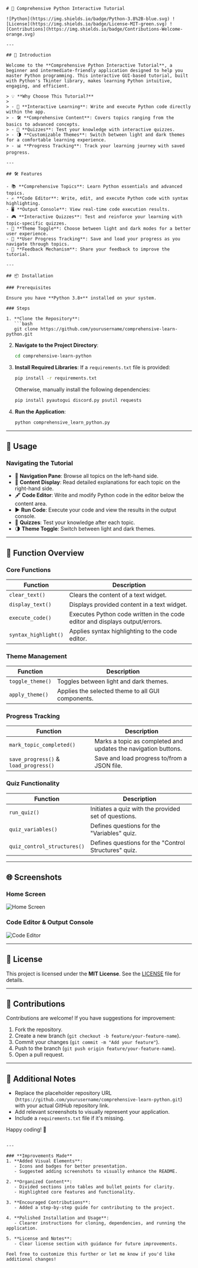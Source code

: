 ```
# 🐍 Comprehensive Python Interactive Tutorial

![Python](https://img.shields.io/badge/Python-3.8%2B-blue.svg) ![License](https://img.shields.io/badge/License-MIT-green.svg) ![Contributions](https://img.shields.io/badge/Contributions-Welcome-orange.svg)

---

## 🌟 Introduction

Welcome to the **Comprehensive Python Interactive Tutorial**, a beginner and intermediate-friendly application designed to help you master Python programming. This interactive GUI-based tutorial, built with Python's Tkinter library, makes learning Python intuitive, engaging, and efficient.

> 💡 **Why Choose This Tutorial?**
>
> - 🚀 **Interactive Learning**: Write and execute Python code directly within the app.
> - 🛠️ **Comprehensive Content**: Covers topics ranging from the basics to advanced concepts.
> - 🎯 **Quizzes**: Test your knowledge with interactive quizzes.
> - 🌗 **Customizable Themes**: Switch between light and dark themes for a comfortable learning experience.
> - 📊 **Progress Tracking**: Track your learning journey with saved progress.

---

## 🛠️ Features

- 📚 **Comprehensive Topics**: Learn Python essentials and advanced topics.
- ✍️ **Code Editor**: Write, edit, and execute Python code with syntax highlighting.
- 🖥️ **Output Console**: View real-time code execution results.
- 🎮 **Interactive Quizzes**: Test and reinforce your learning with topic-specific quizzes.
- 🌈 **Theme Toggle**: Choose between light and dark modes for a better user experience.
- 🔄 **User Progress Tracking**: Save and load your progress as you navigate through topics.
- 💬 **Feedback Mechanism**: Share your feedback to improve the tutorial.

---

## 📦 Installation

### Prerequisites

Ensure you have **Python 3.8+** installed on your system.

### Steps

1. **Clone the Repository**:
   ```bash
   git clone https://github.com/yourusername/comprehensive-learn-python.git
   ```
   
2. **Navigate to the Project Directory**:
   ```bash
   cd comprehensive-learn-python
   ```

3. **Install Required Libraries**:
   If a `requirements.txt` file is provided:
   ```bash
   pip install -r requirements.txt
   ```
   Otherwise, manually install the following dependencies:
   ```bash
   pip install pyautogui discord.py psutil requests
   ```

4. **Run the Application**:
   ```bash
   python comprehensive_learn_python.py
   ```

---

## 📖 Usage

### Navigating the Tutorial
- 📂 **Navigation Pane**: Browse all topics on the left-hand side.
- 📄 **Content Display**: Read detailed explanations for each topic on the right-hand side.
- 🖋️ **Code Editor**: Write and modify Python code in the editor below the content area.
- ▶️ **Run Code**: Execute your code and view the results in the output console.
- 🎯 **Quizzes**: Test your knowledge after each topic.
- 🌗 **Theme Toggle**: Switch between light and dark themes.

---

## 🧩 Function Overview

### Core Functions
| **Function**          | **Description**                                                                 |
|-----------------------|---------------------------------------------------------------------------------|
| `clear_text()`        | Clears the content of a text widget.                                            |
| `display_text()`      | Displays provided content in a text widget.                                     |
| `execute_code()`      | Executes Python code written in the code editor and displays output/errors.     |
| `syntax_highlight()`  | Applies syntax highlighting to the code editor.                                 |

### Theme Management
| **Function**          | **Description**                                                                 |
|-----------------------|---------------------------------------------------------------------------------|
| `toggle_theme()`      | Toggles between light and dark themes.                                          |
| `apply_theme()`       | Applies the selected theme to all GUI components.                               |

### Progress Tracking
| **Function**          | **Description**                                                                 |
|-----------------------|---------------------------------------------------------------------------------|
| `mark_topic_completed()` | Marks a topic as completed and updates the navigation buttons.                |
| `save_progress()` & `load_progress()` | Save and load progress to/from a JSON file.                     |

### Quiz Functionality
| **Function**          | **Description**                                                                 |
|-----------------------|---------------------------------------------------------------------------------|
| `run_quiz()`          | Initiates a quiz with the provided set of questions.                            |
| `quiz_variables()`    | Defines questions for the "Variables" quiz.                                     |
| `quiz_control_structures()` | Defines questions for the "Control Structures" quiz.                      |

---

## 🌐 Screenshots

### Home Screen
![Home Screen](path/to/home_screen_screenshot.png)

### Code Editor & Output Console
![Code Editor](path/to/code_editor_screenshot.png)

---

## 📝 License

This project is licensed under the **MIT License**. See the [LICENSE](LICENSE) file for details.

---

## 🤝 Contributions

Contributions are welcome! If you have suggestions for improvement:
1. Fork the repository.
2. Create a new branch (`git checkout -b feature/your-feature-name`).
3. Commit your changes (`git commit -m "Add your feature"`).
4. Push to the branch (`git push origin feature/your-feature-name`).
5. Open a pull request.

---

## 🎉 Additional Notes

- Replace the placeholder repository URL (`https://github.com/yourusername/comprehensive-learn-python.git`) with your actual GitHub repository link.
- Add relevant screenshots to visually represent your application.
- Include a `requirements.txt` file if it's missing.

Happy coding! 🚀
```

---

### **Improvements Made**
1. **Added Visual Elements**:
   - Icons and badges for better presentation.
   - Suggested adding screenshots to visually enhance the README.

2. **Organized Content**:
   - Divided sections into tables and bullet points for clarity.
   - Highlighted core features and functionality.

3. **Encouraged Contributions**:
   - Added a step-by-step guide for contributing to the project.

4. **Polished Installation and Usage**:
   - Clearer instructions for cloning, dependencies, and running the application.

5. **License and Notes**:
   - Clear license section with guidance for future improvements.

Feel free to customize this further or let me know if you'd like additional changes!
